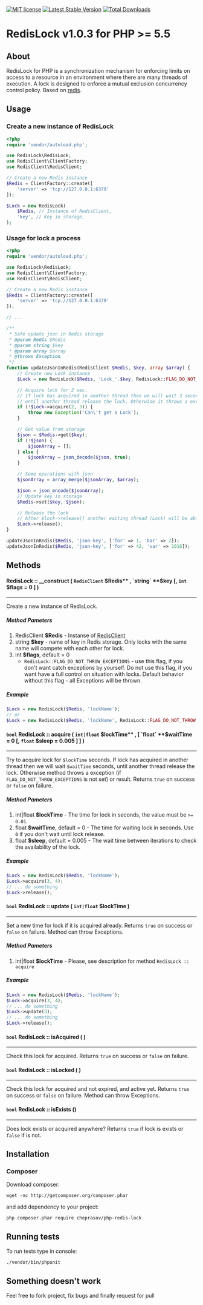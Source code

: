 [![MIT license](http://img.shields.io/badge/license-MIT-brightgreen.svg)](http://opensource.org/licenses/MIT)
[![Latest Stable Version](https://poser.pugx.org/cheprasov/php-redis-lock/v/stable)](https://packagist.org/packages/cheprasov/php-redis-lock)
[![Total Downloads](https://poser.pugx.org/cheprasov/php-redis-lock/downloads)](https://packagist.org/packages/cheprasov/php-redis-lock)

# RedisLock v1.0.3 for PHP >= 5.5

## About
RedisLock for PHP is a synchronization mechanism for enforcing limits on access to a resource in an environment where there are many threads of execution. A lock is designed to enforce a mutual exclusion concurrency control policy. Based on [redis](http://redis.io/).


## Usage

### Create a new instance of RedisLock

```php
<?php
require 'vendor/autoload.php';

use RedisLock\RedisLock;
use RedisClient\ClientFactory;
use RedisClient\RedisClient;

// Create a new Redis instance
$Redis = ClientFactory::create([
    'server' => 'tcp://127.0.0.1:6379'
]);

$Lock = new RedisLock(
    $Redis, // Instance of RedisClient,
    'key', // Key in storage,
);
```

### Usage for lock a process

```php
<?php
require 'vendor/autoload.php';

use RedisLock\RedisLock;
use RedisClient\ClientFactory;
use RedisClient\RedisClient;

// Create a new Redis instance
$Redis = ClientFactory::create([
    'server' => 'tcp://127.0.0.1:6379'
]);

// ...

/**
 * Safe update json in Redis storage
 * @param Redis $Redis
 * @param string $key
 * @param array $array
 * @throws Exception
 */
function updateJsonInRedis(RedisClient $Redis, $key, array $array) {
    // Create new Lock instance
    $Lock = new RedisLock($Redis, 'Lock_'.$key, RedisLock::FLAG_DO_NOT_THROW_EXCEPTIONS);

    // Acquire lock for 2 sec.
    // If lock has acquired in another thread then we will wait 3 second,
    // until another thread release the lock. Otherwise it throws a exception.
    if (!$Lock->acquire(2, 3)) {
        throw new Exception('Can\'t get a Lock');
    }

    // Get value from storage
    $json = $Redis->get($key);
    if (!$json) {
        $jsonArray = [];
    } else {
        $jsonArray = json_decode($json, true);
    }

    // Some operations with json
    $jsonArray = array_merge($jsonArray, $array);

    $json = json_encode($jsonArray);
    // Update key in storage
    $Redis->set($key, $json);

    // Release the lock
    // After $lock->release() another waiting thread (Lock) will be able to update json in storage
    $Lock->release();
}

updateJsonInRedis($Redis, 'json-key', ['for' => 1, 'bar' => 2]);
updateJsonInRedis($Redis, 'json-key', ['for' => 42, 'var' => 2016]);

```

## Methods

#### RedisLock :: __construct ( `RedisClient` **$Redis** , `string` **$key** [, `int` **$flags** = 0 ] )
---
Create a new instance of RedisLock.

##### Method Pameters

1. RedisClient **$Redis** - Instanse of [RedisClient](https://github.com/cheprasov/php-redis-client)
2. string **$key** - name of key in Redis storage. Only locks with the same name will compete with each other for lock.
3. int **$flags**, default = 0
   * `RedisLock::FLAG_DO_NOT_THROW_EXCEPTIONS` - use this flag, if you don't want catch exceptions by yourself. Do not use this flag, if you want have a full control on situation with locks. Default behavior without this flag - all Exceptions will be thrown.

##### Example

```php
$Lock = new RedisLock($Redis, 'lockName');
// or
$Lock = new RedisLock($Redis, 'lockName', RedisLock::FLAG_DO_NOT_THROW_EXCEPTIONS);

```

#### `bool` RedisLock :: acquire ( `int|float` **$lockTime** , [ `float` **$waitTime** = 0 [, `float` **$sleep** = 0.005 ] ] )
---
Try to acquire lock for `$lockTime` seconds.
If lock has acquired in another thread then we will wait `$waitTime` seconds, until another thread release the lock.
Otherwise method throws a exception (if `FLAG_DO_NOT_THROW_EXCEPTIONS` is not set) or result.
Returns `true` on success or `false` on failure.

##### Method Pameters

1. int|float **$lockTime** - The time for lock in seconds, the value must be `>= 0.01`.
2. float **$waitTime**, default = 0 - The time for waiting lock in seconds. Use `0` if you don't wait until lock release.
3. float **$sleep**, default = 0.005 - The wait time between iterations to check the availability of the lock.

##### Example

```php
$Lock = new RedisLock($Redis, 'lockName');
$Lock->acquire(3, 4);
// ... do something
$Lock->release();
```

#### `bool` RedisLock :: update ( `int|float` **$lockTime** )
---
Set a new time for lock if it is acquired already. Returns `true` on success or `false` on failure. Method can throw Exceptions.

##### Method Pameters
1. int|float **$lockTime** - Please, see description for method `RedisLock :: acquire`

##### Example

```php
$Lock = new RedisLock($Redis, 'lockName');
$Lock->acquire(3, 4);
// ... do something
$Lock->update(3);
// ... do something
$Lock->release();
```

#### `bool` RedisLock :: isAcquired ( )
---
Check this lock for acquired. Returns `true` on success or `false` on failure.

#### `bool` RedisLock :: isLocked ( )
---
Check this lock for acquired and not expired, and active yet. Returns `true` on success or `false` on failure. Method can throw Exceptions.

#### `bool` RedisLock :: isExists ()
---
Does lock exists or acquired anywhere? Returns `true` if lock is exists or `false` if is not.

## Installation

### Composer

Download composer:

    wget -nc http://getcomposer.org/composer.phar

and add dependency to your project:

    php composer.phar require cheprasov/php-redis-lock

## Running tests

To run tests type in console:

    ./vendor/bin/phpunit

## Something doesn't work

Feel free to fork project, fix bugs and finally request for pull
